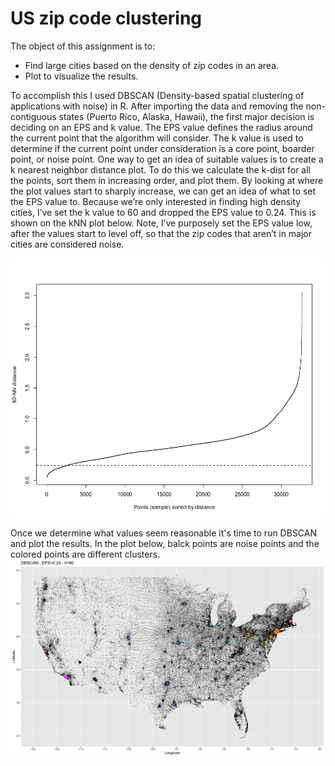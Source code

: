 # US zip code clustering
The object of this assignment is to: 
* Find large cities based on the density of zip codes in an area.
* Plot to visualize the results.

To accomplish this I used DBSCAN (Density-based spatial clustering of applications with noise) in R. After importing the data and removing the non-contiguous states (Puerto Rico, Alaska, Hawaii), the first major decision is deciding on an EPS and k value. The EPS value defines the radius around the current point that the algorithm will consider. The k value is used to determine if the current point under consideration is a core point, boarder point, or noise point. One way to get an idea of suitable values is to create a k nearest neighbor distance plot. To do this we calculate the k-dist for all the points, sort them in increasing order, and plot them. By looking at where the plot values start to sharply increase, we can get an idea of what to set the EPS value to. Because we’re only interested in finding high density cities, I’ve set the k value to 60 and dropped the EPS value to 0.24. This is shown on the kNN plot below. Note, I’ve purposely set the EPS value low, after the values start to level off, so that the zip codes that aren’t in major cities are considered noise.

![plot1](kNN_plot.png)

Once we determine what values seem reasonable it's time to run DBSCAN and plot the results. In the plot below, balck points are noise points and the colored points are different clusters.
![plot2](zipCode_clustering.png)
